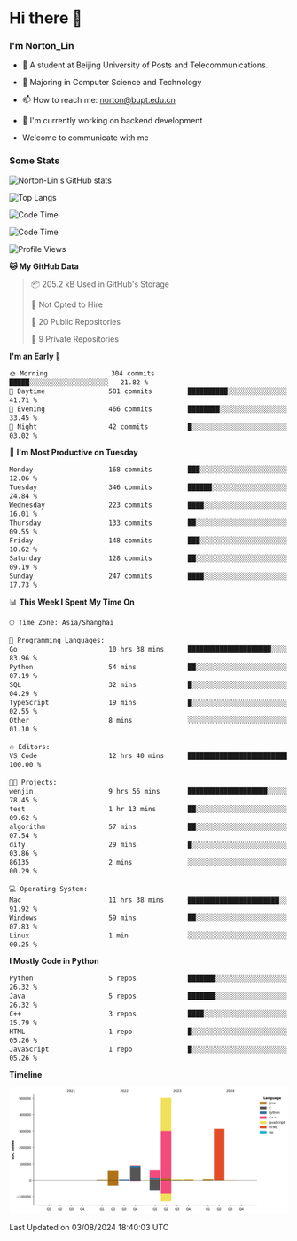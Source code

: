 
# Hi there 👋

### I'm Norton_Lin
- 🏫 A student at Beijing University of Posts and Telecommunications.
- 🌱 Majoring in Computer Science and Technology
- 📫 How to reach me: norton@bupt.edu.cn
- 🌱 I'm currently working on backend development

- Welcome to communicate with me

### Some Stats
![Norton-Lin's GitHub stats](https://github-readme-stats.vercel.app/api?username=Norton-Lin&count_private=true&show_icons=true&theme=radical)

![Top Langs](https://github-readme-stats.vercel.app/api/top-langs/?username=Norton-Lin&langs_count=10&layout=compact)

![Code Time](https://github-readme-stats.vercel.app/api/wakatime?username=Norton_Lin)

<!--START_SECTION:waka-->
![Code Time](http://img.shields.io/badge/Code%20Time-757%20hrs%2056%20mins-blue)

![Profile Views](http://img.shields.io/badge/Profile%20Views-0-blue)

**🐱 My GitHub Data** 

> 📦 205.2 kB Used in GitHub's Storage 
 > 
> 🚫 Not Opted to Hire
 > 
> 📜 20 Public Repositories 
 > 
> 🔑 9 Private Repositories 
 > 
**I'm an Early 🐤** 

```text
🌞 Morning                304 commits         █████░░░░░░░░░░░░░░░░░░░░   21.82 % 
🌆 Daytime                581 commits         ██████████░░░░░░░░░░░░░░░   41.71 % 
🌃 Evening                466 commits         ████████░░░░░░░░░░░░░░░░░   33.45 % 
🌙 Night                  42 commits          █░░░░░░░░░░░░░░░░░░░░░░░░   03.02 % 
```
📅 **I'm Most Productive on Tuesday** 

```text
Monday                   168 commits         ███░░░░░░░░░░░░░░░░░░░░░░   12.06 % 
Tuesday                  346 commits         ██████░░░░░░░░░░░░░░░░░░░   24.84 % 
Wednesday                223 commits         ████░░░░░░░░░░░░░░░░░░░░░   16.01 % 
Thursday                 133 commits         ██░░░░░░░░░░░░░░░░░░░░░░░   09.55 % 
Friday                   148 commits         ███░░░░░░░░░░░░░░░░░░░░░░   10.62 % 
Saturday                 128 commits         ██░░░░░░░░░░░░░░░░░░░░░░░   09.19 % 
Sunday                   247 commits         ████░░░░░░░░░░░░░░░░░░░░░   17.73 % 
```


📊 **This Week I Spent My Time On** 

```text
🕑︎ Time Zone: Asia/Shanghai

💬 Programming Languages: 
Go                       10 hrs 38 mins      █████████████████████░░░░   83.96 % 
Python                   54 mins             ██░░░░░░░░░░░░░░░░░░░░░░░   07.19 % 
SQL                      32 mins             █░░░░░░░░░░░░░░░░░░░░░░░░   04.29 % 
TypeScript               19 mins             █░░░░░░░░░░░░░░░░░░░░░░░░   02.55 % 
Other                    8 mins              ░░░░░░░░░░░░░░░░░░░░░░░░░   01.10 % 

🔥 Editors: 
VS Code                  12 hrs 40 mins      █████████████████████████   100.00 % 

🐱‍💻 Projects: 
wenjin                   9 hrs 56 mins       ████████████████████░░░░░   78.45 % 
test                     1 hr 13 mins        ██░░░░░░░░░░░░░░░░░░░░░░░   09.62 % 
algorithm                57 mins             ██░░░░░░░░░░░░░░░░░░░░░░░   07.54 % 
dify                     29 mins             █░░░░░░░░░░░░░░░░░░░░░░░░   03.86 % 
86135                    2 mins              ░░░░░░░░░░░░░░░░░░░░░░░░░   00.29 % 

💻 Operating System: 
Mac                      11 hrs 38 mins      ███████████████████████░░   91.92 % 
Windows                  59 mins             ██░░░░░░░░░░░░░░░░░░░░░░░   07.83 % 
Linux                    1 min               ░░░░░░░░░░░░░░░░░░░░░░░░░   00.25 % 
```

**I Mostly Code in Python** 

```text
Python                   5 repos             ███████░░░░░░░░░░░░░░░░░░   26.32 % 
Java                     5 repos             ███████░░░░░░░░░░░░░░░░░░   26.32 % 
C++                      3 repos             ████░░░░░░░░░░░░░░░░░░░░░   15.79 % 
HTML                     1 repo              █░░░░░░░░░░░░░░░░░░░░░░░░   05.26 % 
JavaScript               1 repo              █░░░░░░░░░░░░░░░░░░░░░░░░   05.26 % 
```



**Timeline**

![Lines of Code chart](https://raw.githubusercontent.com/Norton-Lin/Norton-Lin/main/assets/bar_graph.png)


 Last Updated on 03/08/2024 18:40:03 UTC
<!--END_SECTION:waka-->
